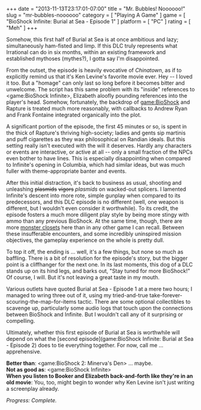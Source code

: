 +++
date = "2013-11-13T23:17:01-07:00"
title = "Mr. Bubbles!  Noooooo!"
slug = "mr-bubbles-noooooo"
category = [ "Playing A Game" ]
game = [ "BioShock Infinite: Burial at Sea - Episode 1" ]
platform = [ "PC" ]
rating = [ "Meh" ]
+++

Somehow, this first half of Burial at Sea is at once ambitious and lazy; simultaneously ham-fisted and limp.  If this DLC truly represents what Irrational can do in six months, within an existing framework and established mythoses (mythes?), I gotta say I'm disappointed.

From the outset, the episode is heavily evocative of <i>Chinatown</i>, as if to explicitly remind us that it's Ken Levine's favorite movie ever.  Hey -- I loved it too.  But a "homage" can only last so long before it becomes bitter and unwelcome.  The script has this same problem with its "inside" references to <game:BioShock Infinite>, Elizabeth aloofly pounding references into the player's head.  Somehow, fortunately, the backdrop of <game:BioShock> and Rapture is treated much more reasonably, with callbacks to Andrew Ryan and Frank Fontaine integrated organically into the plot.

A significant portion of the episode, the first 45 minutes or so, is spent in the thick of Rapture's thriving high-society; ladies and gents sip martinis and puff cigarettes as they wax philosophical on Randian ideals.  But this setting really isn't executed with the will it deserves.  Hardly any characters or events are interactive, or active at all -- only a small fraction of the NPCs even bother to have lines.  This is especially disappointing when compared to Infinite's opening in Columbia, which had similar ideas, but was much fuller with theme-appropriate banter and events.

After this initial distraction, it's back to business as usual, shooting and unleashing <s>plasmids</s> <s>vigors</s> <i>plasmids</i> on wacked-out splicers.  I lamented Infinite's descent into more rote, simple gunplay when compared to its predecessors, and this DLC episode is no different (well, one weapon is different, but I wouldn't even consider it worthwhile).  To its credit, the episode fosters a much more diligent play style by being more stingy with ammo than any previous BioShock.  At the same time, though, there are more <a href="http://www.giantbomb.com/monster-closet/3015-1205/">monster closets</a> here than in any other game I can recall.  Between these insufferable encounters, and some incredibly uninspired mission objectives, the gameplay experience on the whole is pretty dull.

To top it off, the ending is ... well, it's a few things, but none so much as baffling.  There is a bit of resolution for the episode's story, but the bigger point is a cliffhanger for the next one.  In its last moments, this dog of a DLC stands up on its hind legs, and barks out, "Stay tuned for more BioShock!"  Of course, I will.  But it's not leaving a great taste in my mouth.

Various outlets have quoted Burial at Sea - Episode 1 at a mere two hours; I managed to wring three out of it, using my tried-and-true take-forever-scouring-the-map-for-items tactic.  There are some optional collectibles to scavenge up, particularly some audio logs that touch upon the connections between BioShock and Infinite.  But I wouldn't call any of it surprising or compelling.

Ultimately, whether this first episode of Burial at Sea is worthwhile will depend on what the [second episode](game:BioShock Infinite: Burial at Sea - Episode 2) does to tie everything together.  For now, call me ... apprehensive.

<b>Better than</b>: <game:BioShock 2: Minerva's Den> ... maybe.  
<b>Not as good as</b>: <game:BioShock Infinite>  
<b>When you listen to Booker and Elizabeth back-and-forth like they're in an old movie</b>: You, too, might begin to wonder why Ken Levine isn't just writing a screenplay already.

<i>Progress: Complete.</i>
